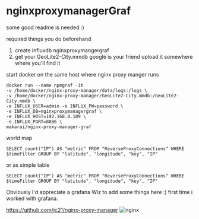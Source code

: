 # nginxproxymanagerGraf

some good readme is needed :)

required things you do beforehand

1) create influxdb nginxproxymangergraf  
2) get your GeoLite2-City.mmdb google is your friend upload it somewhere where you'll find it

start docker on the same host where nginx proxy manger runs

```
docker run --name npmgraf -it
-v /home/docker/nginx-proxy-manager/data/logs:/logs \
-v /home/docker/nginx-proxy-manager/GeoLite2-City.mmdb:/GeoLite2-City.mmdb \
-e INFLUX_USER=admin -e INFLUX_PW=password \
-e INFLUX_DB=nginxproxymanagergraf \
-e INFLUX_HOST=192.168.0.189 \
-e INFLUX_PORT=8086 \
makarai/nginx-proxy-manager-graf
```

world map
```
SELECT count("IP") AS "metric" FROM "ReverseProxyConnections" WHERE $timeFilter GROUP BY "latitude", "longitude", "key", "IP"
```


or as simple table
```
SELECT count("IP") AS "metric" FROM "ReverseProxyConnections" WHERE $timeFilter GROUP BY "latitude", "longitude", "key", "IP"
```


Obviously I'd appreciate a grafana Wiz to add some things here :) first time i worked with grafana.



https://github.com/jc21/nginx-proxy-manager
![nginx](https://github.com/ma-karai/nginxproxymanagerGraf/blob/master/Screenshot%202021-02-14%20105157.png)
